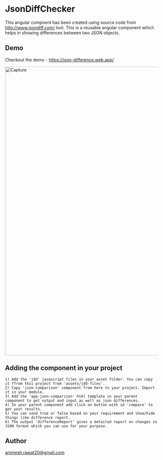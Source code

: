 # JsonDiffChecker

This angular compoent has been created using source code from  http://www.jsondiff.com/ tool. 
This is a reusable angular component which helps in showing differences between two JSON objects.

## Demo

Checkout the demo - https://json-difference.web.app/

<img width="950" alt="Capture" src="https://user-images.githubusercontent.com/25823744/112673700-09be5900-8e8b-11eb-83b9-1ea7622c89d9.PNG">

## Adding the component in your project
```
1) Add the 'jdd' javascript files in your asset folder. You can copy it ffrom this project from 'assets/jdd-files'.
2) Copy 'json-comparison' component from here to your project. Import it in your module.
3) Add the 'app-json-comparison' html template in your parent component to get output and input as well as json differences.
4) In your parent component add click on button with id 'compare' to get your results.
5) You can send true or false based on your requirement and show/hide things like difference report.
6) The output 'differenceReport' gives a detailed report on changes in JSON format which you can use for your purpose.
```

## Author

animesh.rawat20@gmail.com
